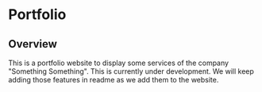 # Portfolio

## Overview

This is a portfolio website to display some services of the company "Something Something". This is currently under development. We will keep adding those features in readme as we add them to the website.
